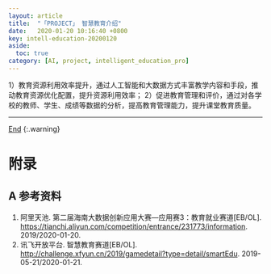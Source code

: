```yaml
---
layout: article
title:  "「PROJECT」 智慧教育介绍"
date:   2020-01-20 10:16:40 +0800
key: intell-education-20200120
aside:
  toc: true
category: [AI, project, intelligent_education_pro]
---
```

<span id='head'></span>  


<!--more-->

1）教育资源利用效率提升，通过人工智能和大数据方式丰富教学内容和手段，推动教育资源优化配置，提升资源利用效率；
2）促进教育管理和评价，通过对各学校的教师、学生、成绩等数据的分析，提高教育管理能力，提升课堂教育质量。

-------------------  
[End](#head)
{:.warning}  


# 附录
## A 参考资料
1. 阿里天池. 第二届海南大数据创新应用大赛—应用赛3：教育就业赛道[EB/OL]. <https://tianchi.aliyun.com/competition/entrance/231773/information>. 2019/2020-01-20.    
1. 讯飞开放平台. 智慧教育赛道[EB/OL]. <http://challenge.xfyun.cn/2019/gamedetail?type=detail/smartEdu>. 2019-05-21/2020-01-21.     
